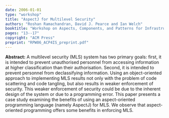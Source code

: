 ```yaml
---
date: 2006-01-01
type: "workshop"
title: "AspectJ for Multilevel Security"
authors: "Roshan Ramachandran, David J. Pearce and Ian Welch"
booktitle: "Workshop on Aspects, Components, and Patterns for Infrastructure Software (ACP4IS)"
pages: "13--17"
copyright: "ACM Press"
preprint: "RPW06_ACP4IS_preprint.pdf"
---
```


**Abstract:** A multilevel security (MLS) system has two primary goals: first, it is intended to prevent unauthorised personnel from accessing information at higher classification than their authorisation. Second, it is intended to prevent personnel from declassifying information. Using an object-oriented approach to implementing MLS results not only with the problem of code scattering and code tangling, but also results in weaker enforcement of security. This weaker enforcement of security could be due to the inherent design of the system or due to a programming error. This paper presents a case study examining the benefits of using an aspect-oriented programming language (namely AspectJ) for MLS. We observe that aspect-oriented programming offers some benefits in enforcing MLS.